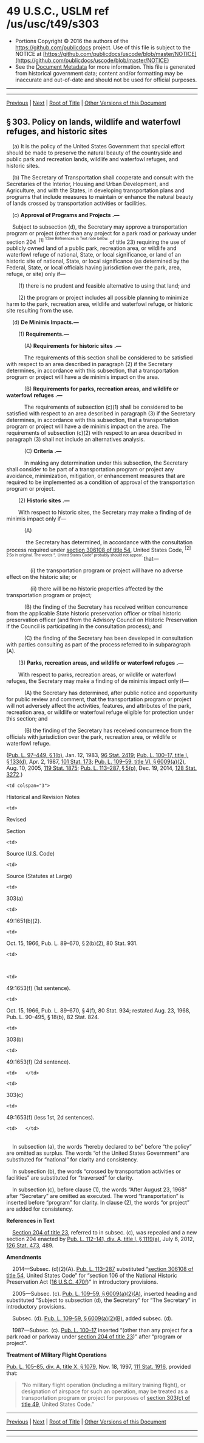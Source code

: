 ---
---

# 49 U.S.C., USLM ref /us/usc/t49/s303

* Portions Copyright © 2016 the authors of the https://github.com/publicdocs project.
  Use of this file is subject to the NOTICE at [https://github.com/publicdocs/uscode/blob/master/NOTICE](https://github.com/publicdocs/uscode/blob/master/NOTICE)
* See the [Document Metadata](././../../../../../..//README.md) for more information.
  This file is generated from historical government data; content and/or formatting may be inaccurate and out-of-date and should not be used for official purposes.

----------
----------

[Previous](./../../../../../..//us/usc/t49/stI/ch3/schI/m__us_usc_t49_s302.md) | [Next](./../../../../../..//us/usc/t49/stI/ch3/schI/m__us_usc_t49_s303a.md) | [Root of Title](./../../../../../../) | [Other Versions of this Document](https://publicdocs.github.io/go/links?ns=uslm&ref=%2Fus%2Fusc%2Ft49%2Fs303)

## § 303. Policy on lands, wildlife and waterfowl refuges, and historic sites

    (a) It is the policy of the United States Government that special effort should be made to preserve the natural beauty of the countryside and public park and recreation lands, wildlife and waterfowl refuges, and historic sites.

    (b) The Secretary of Transportation shall cooperate and consult with the Secretaries of the Interior, Housing and Urban Development, and Agriculture, and with the States, in developing transportation plans and programs that include measures to maintain or enhance the natural beauty of lands crossed by transportation activities or facilities.

    (c)  __Approval of Programs and Projects__  __.—__ 

    Subject to subsection (d), the Secretary may approve a transportation program or project (other than any project for a park road or parkway under section 204  <sup>\[1\]</sup>  <sup><sup> 1 See References in Text note below. </sup></sup>  of title 23) requiring the use of publicly owned land of a public park, recreation area, or wildlife and waterfowl refuge of national, State, or local significance, or land of an historic site of national, State, or local significance (as determined by the Federal, State, or local officials having jurisdiction over the park, area, refuge, or site) only if—

        (1) there is no prudent and feasible alternative to using that land; and

        (2) the program or project includes all possible planning to minimize harm to the park, recreation area, wildlife and waterfowl refuge, or historic site resulting from the use.

    (d) __De Minimis Impacts.—__ 

        (1) __Requirements.—__ 

            (A)  __Requirements for historic sites__  __.—__ 

            The requirements of this section shall be considered to be satisfied with respect to an area described in paragraph (2) if the Secretary determines, in accordance with this subsection, that a transportation program or project will have a de minimis impact on the area.

            (B)  __Requirements for parks, recreation areas, and wildlife or waterfowl refuges__  __.—__ 

            The requirements of subsection (c)(1) shall be considered to be satisfied with respect to an area described in paragraph (3) if the Secretary determines, in accordance with this subsection, that a transportation program or project will have a de minimis impact on the area. The requirements of subsection (c)(2) with respect to an area described in paragraph (3) shall not include an alternatives analysis.

            (C)  __Criteria__  __.—__ 

            In making any determination under this subsection, the Secretary shall consider to be part of a transportation program or project any avoidance, minimization, mitigation, or enhancement measures that are required to be implemented as a condition of approval of the transportation program or project.

        (2)  __Historic sites__  __.—__ 

        With respect to historic sites, the Secretary may make a finding of de minimis impact only if—

            (A)

             the Secretary has determined, in accordance with the consultation process required under [section 306108 of title 54][/us/usc/t54/s306108], United States Code, <sup>\[2\]</sup>  <sup><sup> 2 So in original. The words “, United States Code” probably should not appear. </sup></sup>  that—

                (i) the transportation program or project will have no adverse effect on the historic site; or

                (ii) there will be no historic properties affected by the transportation program or project;

            (B) the finding of the Secretary has received written concurrence from the applicable State historic preservation officer or tribal historic preservation officer (and from the Advisory Council on Historic Preservation if the Council is participating in the consultation process); and

            (C) the finding of the Secretary has been developed in consultation with parties consulting as part of the process referred to in subparagraph (A).

        (3)  __Parks, recreation areas, and wildlife or waterfowl refuges__  __.—__ 

        With respect to parks, recreation areas, or wildlife or waterfowl refuges, the Secretary may make a finding of de minimis impact only if—

            (A) the Secretary has determined, after public notice and opportunity for public review and comment, that the transportation program or project will not adversely affect the activities, features, and attributes of the park, recreation area, or wildlife or waterfowl refuge eligible for protection under this section; and

            (B) the finding of the Secretary has received concurrence from the officials with jurisdiction over the park, recreation area, or wildlife or waterfowl refuge.

([Pub. L. 97–449, § 1(b)][/us/pl/97/449/s1/b], Jan. 12, 1983, [96 Stat. 2419][/us/stat/96/2419]; [Pub. L. 100–17, title I, § 133(d)][/us/pl/100/17/s133/d], Apr. 2, 1987, [101 Stat. 173][/us/stat/101/173]; [Pub. L. 109–59, title VI, § 6009(a)(2)][/us/pl/109/59/s6009/a/2], Aug. 10, 2005, [119 Stat. 1875][/us/stat/119/1875]; [Pub. L. 113–287, § 5(p)][/us/pl/113/287/s5/p], Dec. 19, 2014, [128 Stat. 3272][/us/stat/128/3272].)

<table>

  <tr>

    <td colspan="3"> 

Historical and Revision Notes  </td>

  </tr>

  <tr>

    <td> 

Revised

Section  </td>

    <td> 

Source (U.S. Code)  </td>

    <td> 

Source (Statutes at Large)  </td>

  </tr>

  <tr>

    <td> 

303(a)  </td>

    <td> 

49:1651(b)(2).  </td>

    <td> 

Oct. 15, 1966, Pub. L. 89–670, § 2(b)(2), 80 Stat. 931.  </td>

  </tr>

  <tr>

    <td> 

   </td>

    <td> 

49:1653(f) (1st sentence).  </td>

    <td> 

Oct. 15, 1966, Pub. L. 89–670, § 4(f), 80 Stat. 934; restated Aug. 23, 1968, Pub. L. 90–495, § 18(b), 82 Stat. 824.  </td>

  </tr>

  <tr>

    <td> 

303(b)  </td>

    <td> 

49:1653(f) (2d sentence).  </td>

    <td>   </td>

  </tr>

  <tr>

    <td> 

303(c)  </td>

    <td> 

49:1653(f) (less 1st, 2d sentences).  </td>

    <td>   </td>

  </tr>

</table>

    In subsection (a), the words “hereby declared to be” before “the policy” are omitted as surplus. The words “of the United States Government” are substituted for “national” for clarity and consistency.

    In subsection (b), the words “crossed by transportation activities or facilities” are substituted for “traversed” for clarity.

    In subsection (c), before clause (1), the words “After August 23, 1968” after “Secretary” are omitted as executed. The word “transportation” is inserted before “program” for clarity. In clause (2), the words “or project” are added for consistency.

 __References in Text__ 

    [Section 204 of title 23][/us/usc/t23/s204], referred to in subsec. (c), was repealed and a new section 204 enacted by [Pub. L. 112–141, div. A, title I, § 1119(a)][/us/pl/112/141/s1119/a], July 6, 2012, [126 Stat. 473][/us/stat/126/473], 489.

 __Amendments__ 

    2014—Subsec. (d)(2)(A). [Pub. L. 113–287][/us/pl/113/287] substituted “[section 306108 of title 54][/us/usc/t54/s306108], United States Code” for “section 106 of the National Historic Preservation Act ([16 U.S.C. 470f][/us/usc/t16/s470f])” in introductory provisions.

    2005—Subsec. (c). [Pub. L. 109–59, § 6009(a)(2)(A)][/us/pl/109/59/s6009/a/2/A], inserted heading and substituted “Subject to subsection (d), the Secretary” for “The Secretary” in introductory provisions.

    Subsec. (d). [Pub. L. 109–59, § 6009(a)(2)(B)][/us/pl/109/59/s6009/a/2/B], added subsec. (d).

    1987—Subsec. (c). [Pub. L. 100–17][/us/pl/100/17] inserted “(other than any project for a park road or parkway under [section 204 of title 23][/us/usc/t23/s204])” after “program or project”.

 __Treatment of Military Flight Operations__ 

[Pub. L. 105–85, div. A, title X, § 1079][/us/pl/105/85/s1079], Nov. 18, 1997, [111 Stat. 1916][/us/stat/111/1916], provided that: 

> “No military flight operation (including a military training flight), or designation of airspace for such an operation, may be treated as a transportation program or project for purposes of [section 303(c) of title 49][/us/usc/t49/s303/c], United States Code.”

----------

[Previous](./../../../../../..//us/usc/t49/stI/ch3/schI/m__us_usc_t49_s302.md) | [Next](./../../../../../..//us/usc/t49/stI/ch3/schI/m__us_usc_t49_s303a.md) | [Root of Title](./../../../../../../) | [Other Versions of this Document](https://publicdocs.github.io/go/links?ns=uslm&ref=%2Fus%2Fusc%2Ft49%2Fs303)

----------
----------

[/us/usc/t54/s306108]: https://publicdocs.github.io/go/links?ns=uslm&ref=%2Fus%2Fusc%2Ft54%2Fs306108
[/us/pl/97/449/s1/b]: https://publicdocs.github.io/go/links?ns=uslm&ref=%2Fus%2Fpl%2F97%2F449%2Fs1%2Fb
[/us/stat/96/2419]: https://publicdocs.github.io/go/links?ns=uslm&ref=%2Fus%2Fstat%2F96%2F2419
[/us/pl/100/17/s133/d]: https://publicdocs.github.io/go/links?ns=uslm&ref=%2Fus%2Fpl%2F100%2F17%2Fs133%2Fd
[/us/stat/101/173]: https://publicdocs.github.io/go/links?ns=uslm&ref=%2Fus%2Fstat%2F101%2F173
[/us/pl/109/59/s6009/a/2]: https://publicdocs.github.io/go/links?ns=uslm&ref=%2Fus%2Fpl%2F109%2F59%2Fs6009%2Fa%2F2
[/us/stat/119/1875]: https://publicdocs.github.io/go/links?ns=uslm&ref=%2Fus%2Fstat%2F119%2F1875
[/us/pl/113/287/s5/p]: https://publicdocs.github.io/go/links?ns=uslm&ref=%2Fus%2Fpl%2F113%2F287%2Fs5%2Fp
[/us/stat/128/3272]: https://publicdocs.github.io/go/links?ns=uslm&ref=%2Fus%2Fstat%2F128%2F3272
[/us/usc/t23/s204]: https://publicdocs.github.io/go/links?ns=uslm&ref=%2Fus%2Fusc%2Ft23%2Fs204
[/us/pl/112/141/s1119/a]: https://publicdocs.github.io/go/links?ns=uslm&ref=%2Fus%2Fpl%2F112%2F141%2Fs1119%2Fa
[/us/stat/126/473]: https://publicdocs.github.io/go/links?ns=uslm&ref=%2Fus%2Fstat%2F126%2F473
[/us/pl/113/287]: https://publicdocs.github.io/go/links?ns=uslm&ref=%2Fus%2Fpl%2F113%2F287
[/us/usc/t54/s306108]: https://publicdocs.github.io/go/links?ns=uslm&ref=%2Fus%2Fusc%2Ft54%2Fs306108
[/us/usc/t16/s470f]: https://publicdocs.github.io/go/links?ns=uslm&ref=%2Fus%2Fusc%2Ft16%2Fs470f
[/us/pl/109/59/s6009/a/2/A]: https://publicdocs.github.io/go/links?ns=uslm&ref=%2Fus%2Fpl%2F109%2F59%2Fs6009%2Fa%2F2%2FA
[/us/pl/109/59/s6009/a/2/B]: https://publicdocs.github.io/go/links?ns=uslm&ref=%2Fus%2Fpl%2F109%2F59%2Fs6009%2Fa%2F2%2FB
[/us/pl/100/17]: https://publicdocs.github.io/go/links?ns=uslm&ref=%2Fus%2Fpl%2F100%2F17
[/us/usc/t23/s204]: https://publicdocs.github.io/go/links?ns=uslm&ref=%2Fus%2Fusc%2Ft23%2Fs204
[/us/pl/105/85/s1079]: https://publicdocs.github.io/go/links?ns=uslm&ref=%2Fus%2Fpl%2F105%2F85%2Fs1079
[/us/stat/111/1916]: https://publicdocs.github.io/go/links?ns=uslm&ref=%2Fus%2Fstat%2F111%2F1916
[/us/usc/t49/s303/c]: https://publicdocs.github.io/go/links?ns=uslm&ref=%2Fus%2Fusc%2Ft49%2Fs303%2Fc


